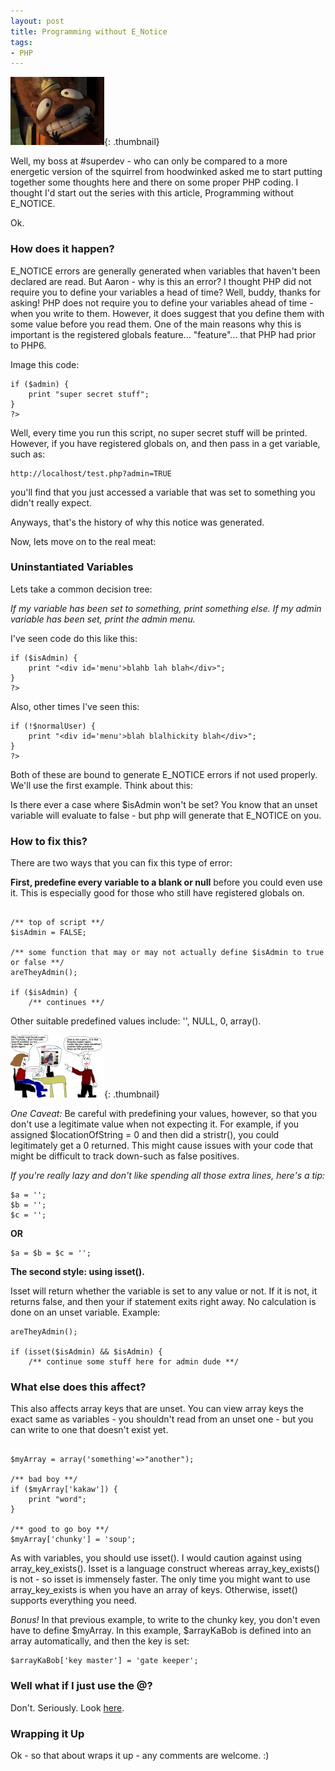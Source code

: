 ```yaml
---
layout: post
title: Programming without E_Notice
tags:
- PHP
---
```

[![#superdev boss](/uploads/2008/squirrel-150x109.jpg)](/uploads/2008/squirrel.jpg){: .thumbnail}

Well, my boss at #superdev - who can only be compared to a more energetic version of the squirrel from hoodwinked asked me to start putting together some thoughts here and there on some proper PHP coding.  I thought I'd start out the series with this article, Programming without E_NOTICE.

Ok.

### How does it happen?

E_NOTICE errors are generally generated when variables that haven't been declared are read.  But Aaron - why is this an error?  I thought PHP did not require you to define your variables a head of time?  Well, buddy, thanks for asking!  PHP does not require you to define your variables ahead of time - when you write to them.  However, it does suggest that you define them with some value before you read them.  One of the main reasons why this is important is the registered globals feature... "feature"... that PHP had prior to PHP6.

Image this code:

```php?start_inline=1
if ($admin) {
    print "super secret stuff";
}
?>
```

Well, every time you run this script, no super secret stuff will be printed.  However, if you have registered globals on, and then pass in a get variable, such as:

    http://localhost/test.php?admin=TRUE
    
you'll find that you just accessed a variable that was set to something you didn't really expect.

Anyways, that's the history of why this notice was generated.

Now, lets move on to the real meat:

### Uninstantiated Variables

Lets take a common decision tree:

_If my variable has been set to something, print something else.  If my admin variable has been set, print the admin menu._

I've seen code do this like this:

```php?start_inline=1
if ($isAdmin) {
    print "<div id='menu'>blahb lah blah</div>";
}
?>
```

Also, other times I've seen this:

```php?start_inline=1
if (!$normalUser) {
    print "<div id='menu'>blah blalhickity blah</div>";
}
?>
```

Both of these are bound to generate E_NOTICE errors if not used properly.  We'll use the first example.  Think about this:

Is there ever a case where $isAdmin won't be set?  You know that an unset variable will evaluate to false - but php will generate that E_NOTICE on you.

### How to fix this?

There are two ways that you can fix this type of error:

**First, predefine every variable to a blank or null** before you could even use it.  This is especially good for those who still have registered globals on.

```php?start_inline=1

/** top of script **/
$isAdmin = FALSE;

/** some function that may or may not actually define $isAdmin to true or false **/
areTheyAdmin();

if ($isAdmin) {
    /** continues **/
```

Other suitable predefined values include: '', NULL, 0, array().

[![false positive](/uploads/2008/false_pos-150x100.jpg)](/uploads/2008/false_pos.jpg){: .thumbnail}

_One Caveat:_ Be careful with predefining your values, however, so that you don't use a legitimate value when not expecting it.  For example, if you assigned $locationOfString = 0 and then did a stristr(), you could legitimately get a 0 returned.  This might cause issues with your code that might be difficult to track down-such as false positives.

_If you're really lazy and don't like spending all those extra lines, here's a tip:_

```php?start_inline=1
$a = '';
$b = '';
$c = '';
```

**OR**

```php?start_inline=1
$a = $b = $c = '';
```

**The second style: using isset().**

Isset will return whether the variable is set to any value or not.  If it is not, it returns false, and then your if statement exits right away.  No calculation is done on an unset variable.  Example:

```php?start_inline=1
areTheyAdmin();

if (isset($isAdmin) && $isAdmin) {
    /** continue some stuff here for admin dude **/
```

### What else does this affect?

This also affects array keys that are unset.  You can view array keys the exact same as variables - you shouldn't read from an unset one - but you can write to one that doesn't exist yet.

```php?start_inline=1

$myArray = array('something'=>"another");

/** bad boy **/
if ($myArray['kakaw']) {
    print "word";
}

/** good to go boy **/
$myArray['chunky'] = 'soup';
```

As with variables, you should use isset().  I would caution against using array_key_exists().  Isset is a language construct whereas array_key_exists() is not - so isset is immensely faster.  The only time you might want to use array_key_exists is when you have an array of keys.  Otherwise, isset() supports everything you need.

_Bonus!_  In that previous example, to write to the chunky key, you don't even have to define $myArray.  In this example, $arrayKaBob is defined into an array automatically, and then the key is set:

```php?start_inline=1
$arrayKaBob['key master'] = 'gate keeper';
```

### Well what if I just use the @?

Don't.  Seriously.  Look <a href="/2007/07/27/the-perils-of-the-at-in-php/">here</a>.

### Wrapping it Up

Ok - so that about wraps it up - any comments are welcome. :)